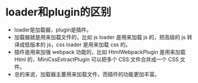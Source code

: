 # loader和plugin的区别

* loader是加载器，plugin是插件。
* 加载器就是用来加载文件的，比如 js loader 是用来加载 js 的，把高级的 js 转译成低版本的 js，css loader 是用来加载 css 的。
* 插件是用来加强 webpack 功能的，比如 HtmlWebpackPlugin 是用来加载 Html 的，MiniCssExtractPlugin 可以把多个 CSS 文件合并成一个 CSS 文件。
* 总的来说，加载器主要用来加载文件，而插件的功能更加丰富。